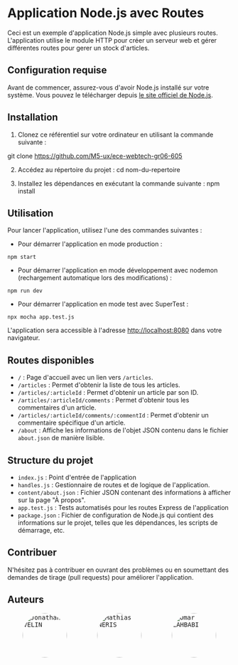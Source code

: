 # Application Node.js avec Routes

Ceci est un exemple d'application Node.js simple avec plusieurs routes. L'application utilise le module HTTP pour créer un serveur web et gérer différentes routes pour gerer un stock d'articles.

## Configuration requise

Avant de commencer, assurez-vous d'avoir Node.js installé sur votre système. Vous pouvez le télécharger depuis [le site officiel de Node.js](https://nodejs.org/).

## Installation

1. Clonez ce référentiel sur votre ordinateur en utilisant la commande suivante :

git clone https://github.com/M5-ux/ece-webtech-gr06-605


2. Accédez au répertoire du projet : 
cd nom-du-repertoire


3. Installez les dépendances en exécutant la commande suivante : 
npm install


## Utilisation

Pour lancer l'application, utilisez l'une des commandes suivantes :

- Pour démarrer l'application en mode production :
```
npm start
```


- Pour démarrer l'application en mode développement avec nodemon (rechargement automatique lors des modifications) :
```
npm run dev
```

- Pour démarrer l'application en mode test avec SuperTest : 
```
npx mocha app.test.js
``````


L'application sera accessible à l'adresse [http://localhost:8080](http://localhost:8080) dans votre navigateur.

## Routes disponibles

- `/` : Page d'accueil avec un lien vers `/articles`.
- `/articles` : Permet d'obtenir la liste de tous les articles.
- `/articles/:articleId` : Permet d'obtenir un article par son ID.
- `/articles/:articleId/comments` : Permet d'obtenir tous les commentaires d'un article.
- `/articles/:articleId/comments/:commentId` : Permet d'obtenir un commentaire spécifique d'un article.
- `/about` : Affiche les informations de l'objet JSON contenu dans le fichier `about.json` de manière lisible.

## Structure du projet

- `index.js` : Point d'entrée de l'application
- `handles.js` : Gestionnaire de routes et de logique de l'application.
- `content/about.json` : Fichier JSON contenant des informations à afficher sur la page "À propos".
- `app.test.js` : Tests automatisés pour les routes Express de l'application
- `package.json` :  Fichier de configuration de Node.js qui contient des informations sur le projet, telles que les dépendances, les scripts de démarrage, etc.

## Contribuer

N'hésitez pas à contribuer en ouvrant des problèmes ou en soumettant des demandes de tirage (pull requests) pour améliorer l'application.

## Auteurs

<kbd>
  <div style="display: flex; justify-content: space-around;">
      <div style="width: 100px; height: 100px; overflow: hidden; border-radius: 50%;">
          <img src="https://avatars.githubusercontent.com/u/62987115?v=4" alt="Jonathan VELIN" style="width: 100%; height: 100%; object-fit: cover; border-radius: 50%;">
      </div>
      <div style="width: 100px; height: 100px; overflow: hidden; border-radius: 50%;">
          <img src="https://avatars.githubusercontent.com/u/74655579?v=4" alt="Mathias NERIS" style="width: 100%; height: 100%; object-fit: cover; border-radius: 50%;">
      </div>
      <div style="width: 100px; height: 100px; overflow: hidden; border-radius: 50%;">
          <img src="https://avatars.githubusercontent.com/u/76867208?v=4" alt="Omar LAHBABI" style="width: 100%; height: 100%; object-fit: cover; border-radius: 50%;">
      </div>
  </div>
</kbd>




